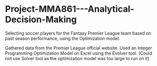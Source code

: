 # Project-MMA861---Analytical-Decision-Making
Selecting soccer players for the Fantasy Premier League team based on past season performance, using the Optimization model.

Gathered data from the Premier League official website.
Used an Integer Programming Optimization Model on Excel using the Evolver tool. (Could not use Solver tool as the optimization model was too large to run on it)
